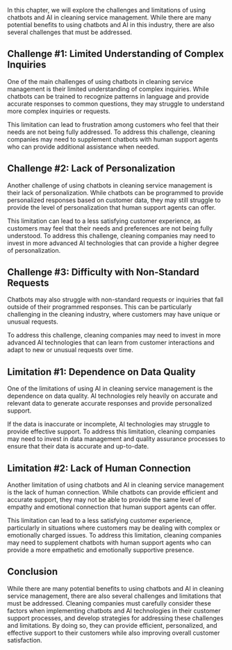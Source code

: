 
In this chapter, we will explore the challenges and limitations of using chatbots and AI in cleaning service management. While there are many potential benefits to using chatbots and AI in this industry, there are also several challenges that must be addressed.

Challenge #1: Limited Understanding of Complex Inquiries
--------------------------------------------------------

One of the main challenges of using chatbots in cleaning service management is their limited understanding of complex inquiries. While chatbots can be trained to recognize patterns in language and provide accurate responses to common questions, they may struggle to understand more complex inquiries or requests.

This limitation can lead to frustration among customers who feel that their needs are not being fully addressed. To address this challenge, cleaning companies may need to supplement chatbots with human support agents who can provide additional assistance when needed.

Challenge #2: Lack of Personalization
-------------------------------------

Another challenge of using chatbots in cleaning service management is their lack of personalization. While chatbots can be programmed to provide personalized responses based on customer data, they may still struggle to provide the level of personalization that human support agents can offer.

This limitation can lead to a less satisfying customer experience, as customers may feel that their needs and preferences are not being fully understood. To address this challenge, cleaning companies may need to invest in more advanced AI technologies that can provide a higher degree of personalization.

Challenge #3: Difficulty with Non-Standard Requests
---------------------------------------------------

Chatbots may also struggle with non-standard requests or inquiries that fall outside of their programmed responses. This can be particularly challenging in the cleaning industry, where customers may have unique or unusual requests.

To address this challenge, cleaning companies may need to invest in more advanced AI technologies that can learn from customer interactions and adapt to new or unusual requests over time.

Limitation #1: Dependence on Data Quality
-----------------------------------------

One of the limitations of using AI in cleaning service management is the dependence on data quality. AI technologies rely heavily on accurate and relevant data to generate accurate responses and provide personalized support.

If the data is inaccurate or incomplete, AI technologies may struggle to provide effective support. To address this limitation, cleaning companies may need to invest in data management and quality assurance processes to ensure that their data is accurate and up-to-date.

Limitation #2: Lack of Human Connection
---------------------------------------

Another limitation of using chatbots and AI in cleaning service management is the lack of human connection. While chatbots can provide efficient and accurate support, they may not be able to provide the same level of empathy and emotional connection that human support agents can offer.

This limitation can lead to a less satisfying customer experience, particularly in situations where customers may be dealing with complex or emotionally charged issues. To address this limitation, cleaning companies may need to supplement chatbots with human support agents who can provide a more empathetic and emotionally supportive presence.

Conclusion
----------

While there are many potential benefits to using chatbots and AI in cleaning service management, there are also several challenges and limitations that must be addressed. Cleaning companies must carefully consider these factors when implementing chatbots and AI technologies in their customer support processes, and develop strategies for addressing these challenges and limitations. By doing so, they can provide efficient, personalized, and effective support to their customers while also improving overall customer satisfaction.
